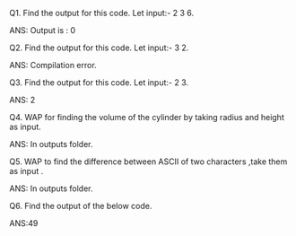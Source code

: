 Q1. Find the output for this code. Let input:- 2 3 6.

ANS: Output is : 0

Q2. Find the output for this code. Let input:- 3 2.

ANS: Compilation error.

Q3. Find the output for this code. Let input:- 2 3.

ANS: 2

Q4. WAP for finding the volume of the cylinder by taking radius and height as input.

ANS: In outputs folder.

Q5. WAP to find the difference between ASCII of two characters ,take them as input .

ANS: In outputs folder.

Q6. Find the output of the below code.

ANS:49
